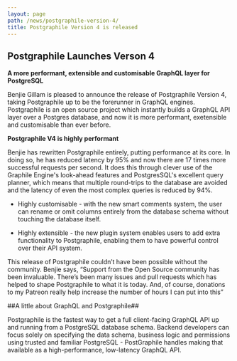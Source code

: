 ```yaml
---
layout: page
path: /news/postgraphile-version-4/
title: Postgraphile Version 4 is released
---
```


## Postgraphile Launches Verson 4
__A more performant, extensible and customisable GraphQL layer for PostgreSQL__

Benjie Gillam is pleased to announce the release of Postgraphile Version 4, taking Postgraphile up to be the forerunner in GraphQL engines. Postgraphile is an open source project which instantly builds a GraphQL API layer over a Postgres database, and now it is more performant, exetensible and customisable than ever before. 

__Postgraphile V4 is highly performant__

Benjie has rewritten Postgraphile entirely, putting performance at its core. In doing so, he has reduced latency by 95% and now there are 17 times more successful requests per second. It does this through clever use of the Graphile Engine's look-ahead features and PostgresSQL's excellent query planner, which means that multiple round-trips to the database are avoided and the latency of even the most complex queries is reduced by 94%.

<div class="flex flex-row flex-wrap">
<div class='text-center col-xs-12 col-md-3 col-lg-5 postgraphile-graphs-requests-per-secoond'></div>
<div class='text-center col-xs-12 col-md-3 col-lg-5 postgraphile-graphs-average-latency-label'></div>
</div>


 * Highly customisable - with the new smart comments system, the user can rename or omit columns entirely from the database schema without touching the database itself. 

 * Highly extensible - the new plugin system enables users to add extra functionality to Postgraphile, enabling them to have powerful control over their API system.

This release of Postgraphile couldn’t have been possible without the community. Benjie says, “Support from the Open Source community has been invaluable. There’s been many issues and pull requests which has helped to shape Postgraphile to what it is today. And, of course, donations to my Patreon really help increase the number of hours I can put into this”


##A little about GraphQL and Postgraphile##

Postgraphile is the fastest way to get a full client-facing GraphQL API up and running from a PostgreSQL database schema. Backend developers can focus solely on specifying the data schema, business logic and permissions using trusted and familiar PostgreSQL - PostGraphile handles making that available as a high-performance, low-latency GraphQL API.